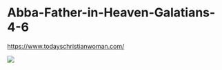 # Abba-Father-in-Heaven-Galatians-4-6
https://www.todayschristianwoman.com/

![](https://i.pinimg.com/564x/15/cd/13/15cd13fc0982fb7077e47d88de31364e.jpg)

